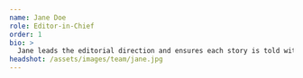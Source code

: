 ```yaml
---
name: Jane Doe
role: Editor-in-Chief
order: 1
bio: >
  Jane leads the editorial direction and ensures each story is told with heart and precision.
headshot: /assets/images/team/jane.jpg
---
```

